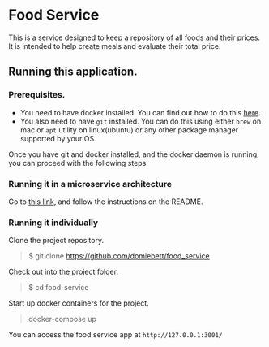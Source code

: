 # Food Service

This is a service designed to keep a repository of all foods and their prices. It is intended to help create meals and evaluate their total price.

## Running this application.

### Prerequisites.
* You need to have docker installed. You can find out how to do this [here](https://docs.docker.com/get-started/).
* You also need to have `git` installed. You can do this using either `brew` on mac or `apt` utility on linux(ubuntu) or any other package manager supported by your OS.

Once you have git and docker installed, and the docker daemon is running, you can proceed with the following steps:

### Running it in a microservice architecture
Go to [this link](https://github.com/domiebett/budget_app), and follow the instructions on the README.

### Running it individually

Clone the project repository.
> $ git clone https://github.com/domiebett/food_service

Check out into the project folder.
> $ cd food-service

Start up docker containers for the project.
> docker-compose up

You can access the food service app at `http://127.0.0.1:3001/`
